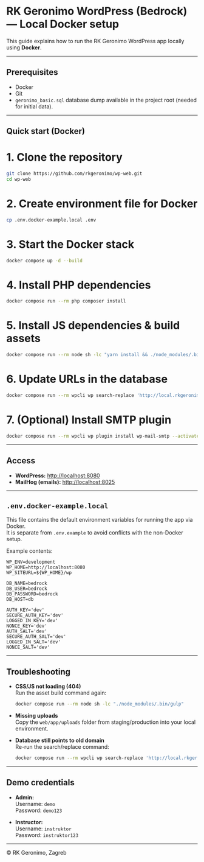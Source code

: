 # RK Geronimo WordPress (Bedrock) — Local Docker setup

This guide explains how to run the RK Geronimo WordPress app locally using **Docker**.

---

## Prerequisites

- Docker
- Git
- `geronimo_basic.sql` database dump available in the project root (needed for initial data).

---

## Quick start (Docker)

# 1. Clone the repository
```bash
git clone https://github.com/rkgeronimo/wp-web.git
cd wp-web
```

# 2. Create environment file for Docker
```bash
cp .env.docker-example.local .env
```

# 3. Start the Docker stack
```bash
docker compose up -d --build
```

# 4. Install PHP dependencies
```bash
docker compose run --rm php composer install
```

# 5. Install JS dependencies & build assets
```bash
docker compose run --rm node sh -lc "yarn install && ./node_modules/.bin/gulp"
```

# 6. Update URLs in the database
```bash
docker compose run --rm wpcli wp search-replace 'http://local.rkgeronimo' 'http://localhost:8080' --all-tables --skip-columns=guid
```

# 7. (Optional) Install SMTP plugin
```bash
docker compose run --rm wpcli wp plugin install wp-mail-smtp --activate
```

---

## Access

- **WordPress:** [http://localhost:8080](http://localhost:8080)  
- **MailHog (emails):** [http://localhost:8025](http://localhost:8025)

---

## `.env.docker-example.local`

This file contains the default environment variables for running the app via Docker.  
It is separate from `.env.example` to avoid conflicts with the non-Docker setup.

Example contents:

```env
WP_ENV=development
WP_HOME=http://localhost:8080
WP_SITEURL=${WP_HOME}/wp

DB_NAME=bedrock
DB_USER=bedrock
DB_PASSWORD=bedrock
DB_HOST=db

AUTH_KEY='dev'
SECURE_AUTH_KEY='dev'
LOGGED_IN_KEY='dev'
NONCE_KEY='dev'
AUTH_SALT='dev'
SECURE_AUTH_SALT='dev'
LOGGED_IN_SALT='dev'
NONCE_SALT='dev'
```

---

## Troubleshooting

- **CSS/JS not loading (404)**  
  Run the asset build command again:
  ```bash
  docker compose run --rm node sh -lc "./node_modules/.bin/gulp"
  ```

- **Missing uploads**  
  Copy the `web/app/uploads` folder from staging/production into your local environment.

- **Database still points to old domain**  
  Re-run the search/replace command:
  ```bash
  docker compose run --rm wpcli wp search-replace 'http://local.rkgeronimo' 'http://localhost:8080' --all-tables --skip-columns=guid
  ```

---

## Demo credentials

- **Admin:**  
  Username: `demo`  
  Password: `demo123`

- **Instructor:**  
  Username: `instruktor`  
  Password: `instruktor123`

---

© RK Geronimo, Zagreb
